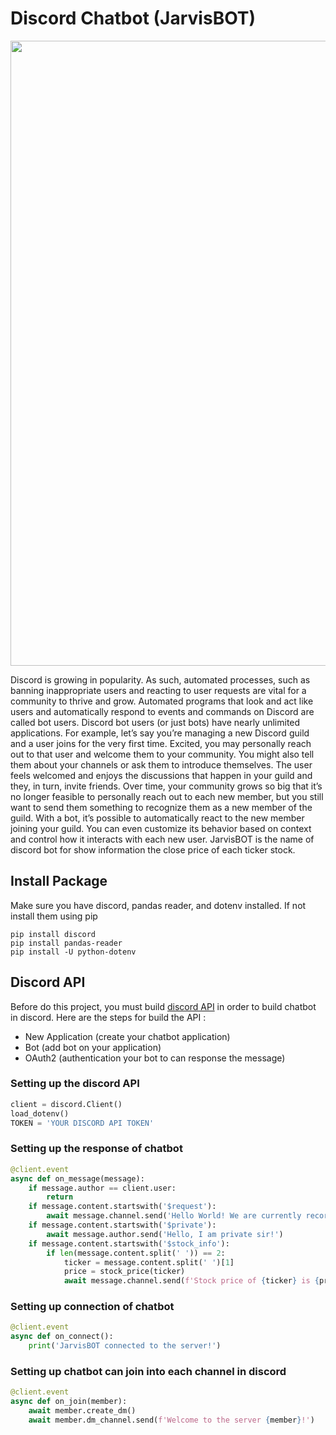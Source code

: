 # Discord Chatbot (JarvisBOT)
<img src="https://github.com/Bayunova28/Discord_Virtual_Assistant/blob/master/result.png" width="1000">

Discord is growing in popularity. As such, automated processes, such as banning inappropriate users and reacting to user requests are vital for a community to thrive and grow. 
Automated programs that look and act like users and automatically respond to events and commands on Discord are called bot users. Discord bot users (or just bots) have nearly 
unlimited applications. For example, let’s say you’re managing a new Discord guild and a user joins for the very first time. Excited, you may personally reach out to that user 
and welcome them to your community. You might also tell them about your channels or ask them to introduce themselves. The user feels welcomed and enjoys the discussions that 
happen in your guild and they, in turn, invite friends. Over time, your community grows so big that it’s no longer feasible to personally reach out to each new member, but you 
still want to send them something to recognize them as a new member of the guild. With a bot, it’s possible to automatically react to the new member joining your guild. You can 
even customize its behavior based on context and control how it interacts with each new user. JarvisBOT is the name of discord bot for show information the close price of each
ticker stock.

## Install Package
Make sure you have discord, pandas reader, and dotenv  installed. If not install them using pip
```
pip install discord
pip install pandas-reader
pip install -U python-dotenv
```
## Discord API
Before do this project, you must build [discord API](https://discord.com/developers/applications) in order to build chatbot in discord. Here are the steps for build the API :
* New Application (create your chatbot application)
* Bot (add bot on your application)
* OAuth2 (authentication your bot to can response the message)

### Setting up the discord API
```python
client = discord.Client()
load_dotenv()
TOKEN = 'YOUR DISCORD API TOKEN'
```

### Setting up the response of chatbot
```python
@client.event
async def on_message(message):
    if message.author == client.user:
        return
    if message.content.startswith('$request'):
        await message.channel.send('Hello World! We are currently recording the message!')
    if message.content.startswith('$private'):
        await message.author.send('Hello, I am private sir!')
    if message.content.startswith('$stock_info'):
        if len(message.content.split(' ')) == 2:
            ticker = message.content.split(' ')[1]
            price = stock_price(ticker)
            await message.channel.send(f'Stock price of {ticker} is {price}!')
```

### Setting up connection of chatbot
```python
@client.event
async def on_connect():
    print('JarvisBOT connected to the server!')
```

### Setting up chatbot can join into each channel in discord
```python
@client.event
async def on_join(member):
    await member.create_dm()
    await member.dm_channel.send(f'Welcome to the server {member}!')
```
